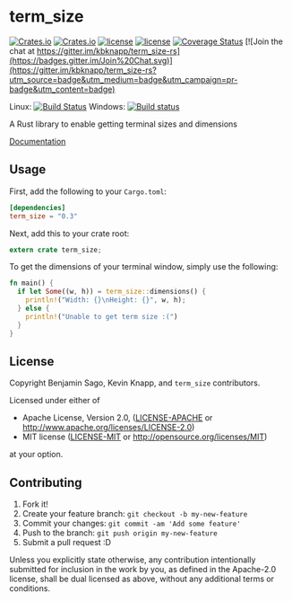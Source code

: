 term_size
====

[![Crates.io](https://img.shields.io/crates/v/term_size.svg)](https://crates.io/crates/term_size) [![Crates.io](https://img.shields.io/crates/d/term_size.svg)](https://crates.io/crates/term_size) [![license](http://img.shields.io/badge/license-MIT-blue.svg)](https://github.com/kbknapp/term_size-rs/blob/master/LICENSE-MIT) [![license](http://img.shields.io/badge/license-Apache2.0-blue.svg)](https://github.com/kbknapp/term_size-rs/blob/master/LICENSE-APACHE) [![Coverage Status](https://coveralls.io/repos/kbknapp/term_size-rs/badge.svg?branch=master&service=github)](https://coveralls.io/github/kbknapp/term_size-rs?branch=master) [![Join the chat at https://gitter.im/kbknapp/term_size-rs](https://badges.gitter.im/Join%20Chat.svg)](https://gitter.im/kbknapp/term_size-rs?utm_source=badge&utm_medium=badge&utm_campaign=pr-badge&utm_content=badge)

Linux: [![Build Status](https://travis-ci.org/kbknapp/term_size-rs.svg?branch=master)](https://travis-ci.org/kbknapp/term_size-rs)
Windows: [![Build status](https://ci.appveyor.com/api/projects/status/6q0x4h6i0e3ypbm5?svg=true
)](https://ci.appveyor.com/project/kbknapp/term_size-rs/branch/master)

A Rust library to enable getting terminal sizes and dimensions

[Documentation](https://kbknapp.github.io/term_size-rs)

## Usage

First, add the following to your `Cargo.toml`:

```toml
[dependencies]
term_size = "0.3"
```

Next, add this to your crate root:

```rust
extern crate term_size;
```

To get the dimensions of your terminal window, simply use the following:

```rust
fn main() {
  if let Some((w, h)) = term_size::dimensions() {
    println!("Width: {}\nHeight: {}", w, h);
  } else {
    println!("Unable to get term size :(")
  }
}
```

## License

Copyright Benjamin Sago, Kevin Knapp, and `term_size` contributors.

Licensed under either of

* Apache License, Version 2.0, ([LICENSE-APACHE](LICENSE-APACHE) or http://www.apache.org/licenses/LICENSE-2.0)
* MIT license ([LICENSE-MIT](LICENSE-MIT) or http://opensource.org/licenses/MIT)

at your option.

## Contributing

1. Fork it!
2. Create your feature branch: `git checkout -b my-new-feature`
3. Commit your changes: `git commit -am 'Add some feature'`
4. Push to the branch: `git push origin my-new-feature`
5. Submit a pull request :D

Unless you explicitly state otherwise, any contribution intentionally
submitted for inclusion in the work by you, as defined in the
Apache-2.0 license, shall be dual licensed as above, without any
additional terms or conditions.
